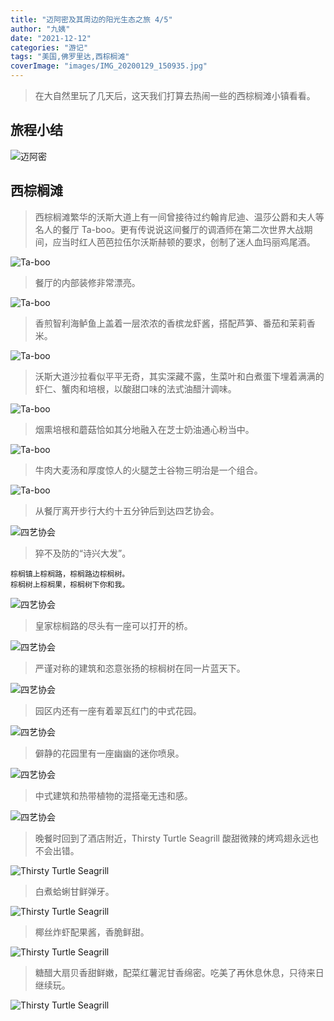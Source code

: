 ```yaml
---
title: "迈阿密及其周边的阳光生态之旅 4/5"
author: "九姨"
date: "2021-12-12"
categories: "游记"
tags: "美国,佛罗里达,西棕榈滩"
coverImage: "images/IMG_20200129_150935.jpg"
---
```


>在大自然里玩了几天后，这天我们打算去热闹一些的西棕榈滩小镇看看。

## 旅程小结

![迈阿密](images/miami.jpg)

## 西棕榈滩

>西棕榈滩繁华的沃斯大道上有一间曾接待过约翰肯尼迪、温莎公爵和夫人等名人的餐厅 Ta-boo。更有传说说这间餐厅的调酒师在第二次世界大战期间，应当时红人芭芭拉伍尔沃斯赫顿的要求，创制了迷人血玛丽鸡尾酒。

![Ta-boo](images/IMG_20200129_132431.jpg)

>餐厅的内部装修非常漂亮。

![Ta-boo](images/IMG_20200129_132443.jpg)

>香煎智利海鲈鱼上盖着一层浓浓的香槟龙虾酱，搭配芦笋、番茄和茉莉香米。

![Ta-boo](images/IMG_20200129_134337.jpg)

>沃斯大道沙拉看似平平无奇，其实深藏不露，生菜叶和白煮蛋下埋着满满的虾仁、蟹肉和培根，以酸甜口味的法式油醋汁调味。

![Ta-boo](images/IMG_20200129_134340.jpg)

>烟熏培根和蘑菇恰如其分地融入在芝士奶油通心粉当中。

![Ta-boo](images/IMG_20200129_134343.jpg)

>牛肉大麦汤和厚度惊人的火腿芝士谷物三明治是一个组合。

![Ta-boo](images/IMG_20200129_134347.jpg)

>从餐厅离开步行大约十五分钟后到达四艺协会。

![四艺协会](images/IMG_20200129_151219.jpg)

>猝不及防的“诗兴大发”。
```
棕榈镇上棕榈路，棕榈路边棕榈树。
棕榈树上棕榈果，棕榈树下你和我。
```

![四艺协会](images/IMG_20200129_151259.jpg)

>皇家棕榈路的尽头有一座可以打开的桥。

![四艺协会](images/IMG_20200129.jpg)

>严谨对称的建筑和恣意张扬的棕榈树在同一片蓝天下。

![四艺协会](images/IMG_20200129_150935.jpg)

>园区内还有一座有着翠瓦红门的中式花园。

![四艺协会](images/IMG_20200129_144145.jpg)

>僻静的花园里有一座幽幽的迷你喷泉。

![四艺协会](images/IMG_20200129_143800.jpg)

>中式建筑和热带植物的混搭毫无违和感。

![四艺协会](images/IMG_20200129_143945.jpg)

>晚餐时回到了酒店附近，Thirsty Turtle Seagrill 酸甜微辣的烤鸡翅永远也不会出错。

![Thirsty Turtle Seagrill](images/IMG_20200129_191754.jpg)

>白煮蛤蜊甘鲜弹牙。

![Thirsty Turtle Seagrill](images/IMG_20200129_191758.jpg)

>椰丝炸虾配果酱，香脆鲜甜。

![Thirsty Turtle Seagrill](images/IMG_20200129_191805.jpg)

>糖醋大扇贝香甜鲜嫩，配菜红薯泥甘香绵密。吃美了再休息休息，只待来日继续玩。

![Thirsty Turtle Seagrill](images/IMG_20200129_191838.jpg)
